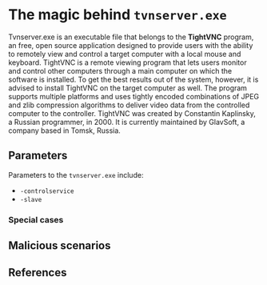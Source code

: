 # The magic behind ```tvnserver.exe```
Tvnserver.exe is an executable file that belongs to the **TightVNC** program, an free, open source application designed to provide users with the ability to remotely view and control a target computer with a local mouse and keyboard. 
TightVNC is a remote viewing program that lets users monitor and control other computers through a main computer on which the software is installed. To get the best results out of the system, however, it is advised to install TightVNC on the target computer as well. 
The program supports multiple platforms and uses tightly encoded combinations of JPEG and zlib compression algorithms to deliver video data from the controlled computer to the controller. 
TightVNC was created by Constantin Kaplinsky, a Russian programmer, in 2000. It is currently maintained by GlavSoft, a company based in Tomsk, Russia.

## Parameters
Parameters to the ```tvnserver.exe``` include:

* ```-controlservice``` 
* ```-slave``` 


### Special cases

## Malicious scenarios

## References
